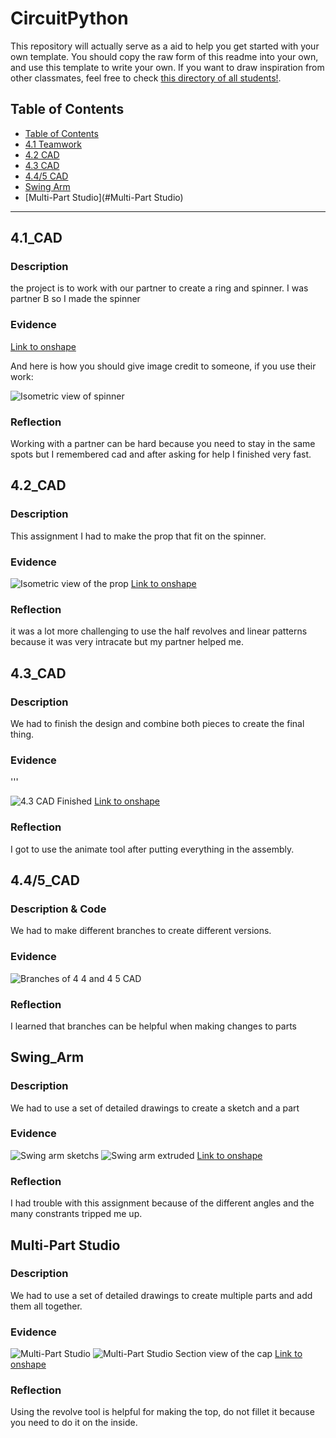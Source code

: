 # CircuitPython
This repository will actually serve as a aid to help you get started with your own template.  You should copy the raw form of this readme into your own, and use this template to write your own.  If you want to draw inspiration from other classmates, feel free to check [this directory of all students!](https://github.com/chssigma/Class_Accounts).
## Table of Contents
* [Table of Contents](#TableOfContents)
* [4.1 Teamwork](#4.1_CAD)
* [4.2 CAD](#4.2_CAD)
* [4.3 CAD](#4.3_CAD)
* [4.4/5 CAD](#4.4/5_CAD)
* [Swing Arm](#Swing_Arm)
* [Multi-Part Studio](#Multi-Part Studio)
---

## 4.1_CAD

### Description
the project is to work with our partner to create a ring and spinner. I was partner B so I made the spinner

### Evidence
[Link to onshape](https://cvilleschools.onshape.com/documents/599bcf8a3c0dbc000fd876a4/w/45d87e049849e30de3641a2b/e/e2136e1ecc451a3fe8ce5c66)




And here is how you should give image credit to someone, if you use their work:


![Isometric view of spinner](https://user-images.githubusercontent.com/112961434/197537407-20163268-d8da-4527-9f5e-e687a92565d0.png)




### Reflection
Working with a partner can be hard because you need to stay in the same spots but I remembered cad and after asking for help I finished very fast.



## 4.2_CAD

### Description 
This assignment I had to make the prop that fit on the spinner.


### Evidence


![Isometric view of the prop](https://user-images.githubusercontent.com/112961434/197538458-97d15b69-8bc9-4fe9-8cbf-ab83dda9c53d.png)
[Link to onshape](https://cvilleschools.onshape.com/documents/599bcf8a3c0dbc000fd876a4/w/45d87e049849e30de3641a2b/e/e2136e1ecc451a3fe8ce5c66)





### Reflection
it was a lot more challenging to use the half revolves and linear patterns because it was very intracate but my partner helped me.


##  4.3_CAD

### Description 
We had to finish the design and combine both pieces to create the final thing.

### Evidence
'''



![4.3 CAD Finished](https://user-images.githubusercontent.com/112961434/197542815-8b07c22c-059d-411d-a3b2-cdf4292e9489.png)
[Link to onshape](https://cvilleschools.onshape.com/documents/599bcf8a3c0dbc000fd876a4/w/45d87e049849e30de3641a2b/e/e2136e1ecc451a3fe8ce5c66)






### Reflection
I got to use the animate tool after putting everything in the assembly.

## 4.4/5_CAD

### Description & Code
We had to make different branches to create different versions.


### Evidence

![Branches of 4 4 and 4 5 CAD ](https://user-images.githubusercontent.com/112961434/197541544-aa79bc2f-4da2-4f62-ac3d-dba39606360c.png)




### Reflection
I learned that branches can be helpful when making changes to parts



## Swing_Arm

### Description 
We had to use a set of detailed drawings to create a sketch and a part




### Evidence
![Swing arm sketchs](https://user-images.githubusercontent.com/112961434/197782209-d51db235-7908-49a5-8948-e0455d4b590b.png)
![Swing arm extruded](https://user-images.githubusercontent.com/112961434/197783122-5938a902-b8f3-4dd8-998c-7c6aa6040e6d.png)
[Link to onshape](https://cvilleschools.onshape.com/documents/f9dcd376614204ad89a42091/w/82f2988d48d26885e56953d6/e/f912c0792c9de25a960383e7)

### Reflection
I had trouble with this assignment because of the different angles and the many constrants tripped me up.




## Multi-Part Studio

### Description 
We had to use a set of detailed drawings to create multiple parts and add them all together.




### Evidence
![Multi-Part Studio](https://user-images.githubusercontent.com/112961434/197785138-5a5bacdb-9545-4b51-a057-3d0bcb0fd7db.png)
![Multi-Part Studio Section view of the cap](https://user-images.githubusercontent.com/112961434/197785538-2ade892b-7379-464e-8b14-49f468d8644c.png)
[Link to onshape](https://cvilleschools.onshape.com/documents/647724b3ea079478046b9e61/w/4abda4e635e2cf6d2a677cc3/e/067f92114f8e9b6d269624e1)

### Reflection
Using the revolve tool is helpful for making the top, do not fillet it because you need to do it on the inside.

